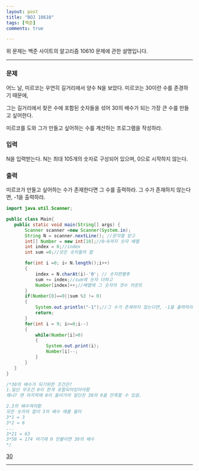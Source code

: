 ```yaml
---
layout: post
title: "BOJ 10610"
tags: [백준]
comments: true

---
```


위 문제는 백준 사이트의 알고리즘 10610 문제에 관한 설명입니다.<br>

---

### 문제
어느 날, 미르코는 우연히 길거리에서 양수 N을 보았다. 미르코는 30이란 수를 존경하기 때문에, 

그는 길거리에서 찾은 수에 포함된 숫자들을 섞어 30의 배수가 되는 가장 큰 수를 만들고 싶어한다.

미르코를 도와 그가 만들고 싶어하는 수를 계산하는 프로그램을 작성하라.


### 입력

N을 입력받는다. N는 최대 105개의 숫자로 구성되어 있으며, 0으로 시작하지 않는다.

### 출력

미르코가 만들고 싶어하는 수가 존재한다면 그 수를 출력하라. 그 수가 존재하지 않는다면, -1을 출력하라.
 
 ```java
import java.util.Scanner;

public class Main{
	public static void main(String[] args) {
		Scanner scanner =new Scanner(System.in);
		String N = scanner.nextLine(); //문자열 받고
		int[] Number = new int[10];//0~9까지 숫자 배열
		int index = 0;//index
		int sum =0;//모든 숫자들의 합

		for(int i =0; i< N.length();i++)
		{
			index = N.charAt(i)-'0'; // 숫자판별후
			sum += index;//sum에 숫자 더하고
			Number[index]++;//배열에 그 숫자의 갯수 카운트
		}
		if(Number[0]==0||sum %3 != 0)
		{
			System.out.println("-1");//그 수가 존재하지 않는다면, -1을 출력하라.
			return;
		}
		for(int i = 9; i>=0;i--)
		{
			while(Number[i]>0)
			{
				System.out.print(i);
				Number[i]--;
			}
		}
	}
}

/*30의 배수가 되기위한 조건은?
1.일단 무조건 0이 한개 포함되어있어야함
왜냐? 맨 마지막에 0이 들어가야 일단은 30의 0을 만족할 수 있음.

2.3의 배수여야함
모든 숫자의 합이 3의 배수 예를 들어
3*1 = 3
3*2 = 6
...
3*21 = 63
3*58 = 174 여기에 0 만붙이면 30의 배수
*/
 ```
 
<a href="https://www.acmicpc.net/problem/10610">30</a>

---
